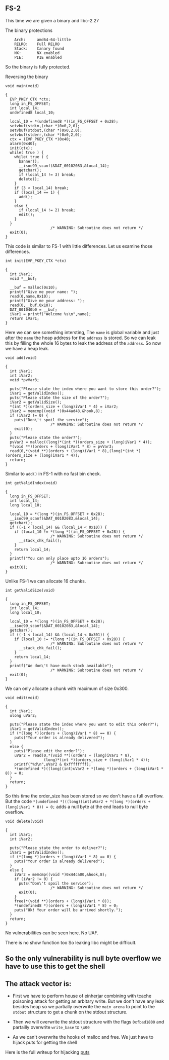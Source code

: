 ## FS-2

This time we are given a binary and libc-2.27

The binary protections 

```
    Arch:     amd64-64-little
    RELRO:    Full RELRO
    Stack:    Canary found
    NX:       NX enabled
    PIE:      PIE enabled
```

So the binary is fully protected.

Reversing the binary

```
void main(void)

{
  EVP_PKEY_CTX *ctx;
  long in_FS_OFFSET;
  int local_14;
  undefined8 local_10;
  
  local_10 = *(undefined8 *)(in_FS_OFFSET + 0x28);
  setvbuf(stdin,(char *)0x0,2,0);
  setvbuf(stdout,(char *)0x0,2,0);
  setvbuf(stderr,(char *)0x0,2,0);
  ctx = (EVP_PKEY_CTX *)0x40;
  alarm(0x40);
  init(ctx);
  while( true ) {
    while( true ) {
      banner();
      __isoc99_scanf(&DAT_00102083,&local_14);
      getchar();
      if (local_14 != 3) break;
      delete();
    }
    if (3 < local_14) break;
    if (local_14 == 1) {
      add();
    }
    else {
      if (local_14 != 2) break;
      edit();
    }
  }
                    /* WARNING: Subroutine does not return */
  exit(0);
}
```

This code is similar to FS-1 with little differences. Let us examine those differences.



```
int init(EVP_PKEY_CTX *ctx)

{
  int iVar1;
  void *__buf;
  
  __buf = malloc(0x10);
  printf("Give me your name: ");
  read(0,name,0x10);
  printf("Give me your address: ");
  read(0,__buf,0x10);
  DAT_001040b0 = __buf;
  iVar1 = printf("Welcome %s\n",name);
  return iVar1;
}
```

Here we can see something intersting, The ```name``` is global variable and just after the ```name``` the heap address for the ```address``` is stored. So we can leak this by filling the whole 16 bytes to leak the address of the ```address```. So now we have a heap leak.

```
void add(void)

{
  int iVar1;
  int iVar2;
  void *pvVar3;
  
  puts("Please state the index where you want to store this order?");
  iVar1 = getValidIndex();
  puts("Please state the size of the order?");
  iVar2 = getValidSize();
  *(int *)(orders_size + (long)iVar1 * 4) = iVar2;
  iVar2 = memcmp((void *)0x44ad48,&hook,8);
  if (iVar2 != 0) {
    puts("Don\'t spoil the service");
                    /* WARNING: Subroutine does not return */
    exit(0);
  }
  puts("Please state the order?");
  pvVar3 = malloc((long)*(int *)(orders_size + (long)iVar1 * 4));
  *(void **)(orders + (long)iVar1 * 8) = pvVar3;
  read(0,*(void **)(orders + (long)iVar1 * 8),(long)*(int *)(orders_size + (long)iVar1 * 4));
  return;
}
```

Similar to ```add()``` in FS-1 with no fast bin check.

```
int getValidIndex(void)

{
  long in_FS_OFFSET;
  int local_14;
  long local_10;
  
  local_10 = *(long *)(in_FS_OFFSET + 0x28);
  __isoc99_scanf(&DAT_00102083,&local_14);
  getchar();
  if ((-1 < local_14) && (local_14 < 0x10)) {
    if (local_10 != *(long *)(in_FS_OFFSET + 0x28)) {
                    /* WARNING: Subroutine does not return */
      __stack_chk_fail();
    }
    return local_14;
  }
  printf("You can only place upto 16 orders");
                    /* WARNING: Subroutine does not return */
  exit(0);
}
```
Unlike FS-1 we can allocate 16 chunks.

```
int getValidSize(void)

{
  long in_FS_OFFSET;
  int local_14;
  long local_10;
  
  local_10 = *(long *)(in_FS_OFFSET + 0x28);
  __isoc99_scanf(&DAT_00102083,&local_14);
  getchar();
  if ((-1 < local_14) && (local_14 < 0x301)) {
    if (local_10 != *(long *)(in_FS_OFFSET + 0x28)) {
                    /* WARNING: Subroutine does not return */
      __stack_chk_fail();
    }
    return local_14;
  }
  printf("We don\'t have much stock available");
                    /* WARNING: Subroutine does not return */
  exit(0);
}
```

We can only allocate a chunk with maximum of size 0x300.

```
void edit(void)

{
  int iVar1;
  ulong uVar2;
  
  puts("Please state the index where you want to edit this order?");
  iVar1 = getValidIndex();
  if (*(long *)(orders + (long)iVar1 * 8) == 0) {
    puts("Your order is already delivered");
  }
  else {
    puts("Please edit the order?");
    uVar2 = read(0,*(void **)(orders + (long)iVar1 * 8),
                 (long)*(int *)(orders_size + (long)iVar1 * 4));
    printf("%d\n",uVar2 & 0xffffffff);
    *(undefined *)((long)(int)uVar2 + *(long *)(orders + (long)iVar1 * 8)) = 0;
  }
  return;
}
```

So this time the order_size has been stored so we don't have a full overflow. But the code ```*(undefined *)((long)(int)uVar2 + *(long *)(orders + (long)iVar1 * 8)) = 0;``` adds a null byte at the end leads to null byte overflow.

```
void delete(void)

{
  int iVar1;
  int iVar2;
  
  puts("Please state the order to deliver?");
  iVar1 = getValidIndex();
  if (*(long *)(orders + (long)iVar1 * 8) == 0) {
    puts("Your order is already delivered");
  }
  else {
    iVar2 = memcmp((void *)0x44ca00,&hook,8);
    if (iVar2 != 0) {
      puts("Don\'t spoil the service");
                    /* WARNING: Subroutine does not return */
      exit(0);
    }
    free(*(void **)(orders + (long)iVar1 * 8));
    *(undefined8 *)(orders + (long)iVar1 * 8) = 0;
    puts("Ok! Your order will be arrived shortly.");
  }
  return;
}
```

No vulnerabilities can be seen here. No UAF.

There is no show function too So leaking libc might be difficult.

## So the only vulnerability is null byte overflow we have to use this to get the shell

## The attack vector is:

- First we have to perform house of einherjar combining with tcache poisoning attack for getting an arbitary write. But we don't have any leak besides heap so we partially overwrite the ```main_arena``` to point to the ```stdout``` structure to get a chunk on the stdout structure.
- Then we will overwrite the stdout structure with the flags ```0xfbad1800``` and partailly overwrite ```write_base``` to ```\x00``` 

- As we can't overwrite the hooks of malloc and free. We just have to hijack puts for getting the shell

Here is the full writeup for hijacking [puts](https://faraz.faith/2020-10-13-FSOP-lazynote/)